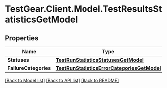 # TestGear.Client.Model.TestResultsStatisticsGetModel

## Properties

Name | Type | Description | Notes
------------ | ------------- | ------------- | -------------
**Statuses** | [**TestRunStatisticsStatusesGetModel**](TestRunStatisticsStatusesGetModel.md) |  | [optional] 
**FailureCategories** | [**TestRunStatisticsErrorCategoriesGetModel**](TestRunStatisticsErrorCategoriesGetModel.md) |  | [optional] 

[[Back to Model list]](../README.md#documentation-for-models) [[Back to API list]](../README.md#documentation-for-api-endpoints) [[Back to README]](../README.md)

